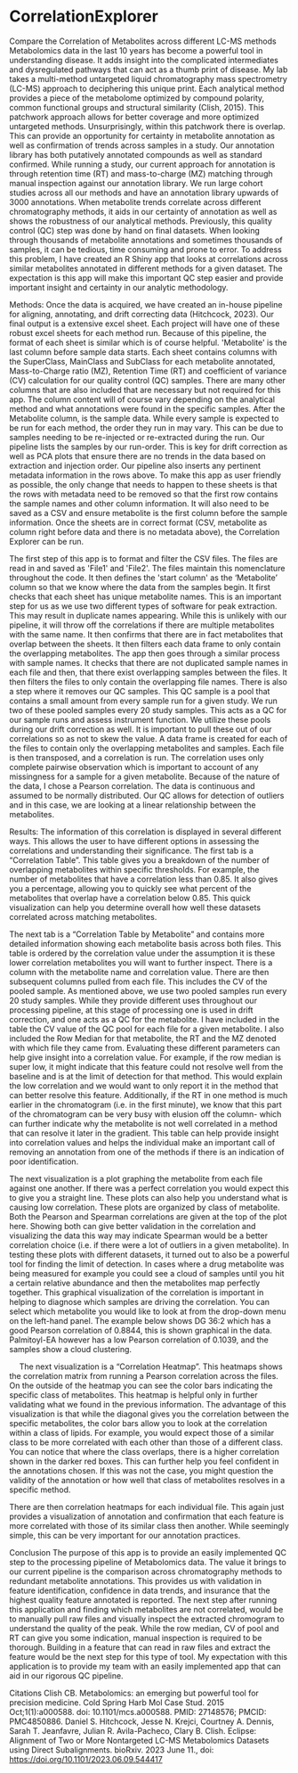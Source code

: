 # CorrelationExplorer
Compare the Correlation of Metabolites across different LC-MS methods
Metabolomics data in the last 10 years has become a powerful tool in understanding disease. It adds insight into the complicated intermediates and dysregulated pathways that can act as a thumb print of disease. My lab takes a multi-method untargeted liquid chromatography mass spectrometry (LC-MS) approach to deciphering this unique print. Each analytical method provides a piece of the metabolome optimized by compound polarity, common functional groups and structural similarity (Clish, 2015). This patchwork approach allows for better coverage and more optimized untargeted methods. Unsurprisingly, within this patchwork there is overlap. This can provide an opportunity for certainty in metabolite annotation as well as confirmation of trends across samples in a study. Our annotation library has both putatively annotated compounds as well as standard confirmed. While running a study, our current approach for annotation is through retention time (RT) and mass-to-charge (MZ) matching through manual inspection against our annotation library. We run large cohort studies across all our methods and have an annotation library upwards of 3000 annotations. When metabolite trends correlate across different chromatography methods, it aids in our certainty of annotation as well as shows the robustness of our analytical methods. Previously, this quality control (QC) step was done by hand on final datasets. When looking through thousands of metabolite annotations and sometimes thousands of samples, it can be tedious, time consuming and prone to error. To address this problem, I have created an R Shiny app that looks at correlations across similar metabolites annotated in different methods for a given dataset. The expectation is this app will make this important QC step easier and provide important insight and certainty in our analytic methodology. 


Methods: 
Once the data is acquired, we have created an in-house pipeline for aligning, annotating, and drift correcting data (Hitchcock, 2023). Our final output is a extensive excel sheet. Each project will have one of these robust excel sheets for each method run. Because of this pipeline, the format of each sheet is similar which is of course helpful. 'Metabolite' is the last column before sample data starts. Each sheet contains columns with the SuperClass, MainClass and SubClass for each metabolite annotated, Mass-to-Charge ratio (MZ), Retention Time (RT) and coefficient of variance (CV) calculation for our quality control (QC) samples. There are many other columns that are also included that are necessary but not required for this app. The column content will of course vary depending on the analytical method and what annotations were found in the specific samples. After the Metabolite column, is the sample data. While every sample is expected to be run for each method, the order they run in may vary. This can be due to samples needing to be re-injected or re-extracted during the run. Our pipeline lists the samples by our run-order. This is key for drift correction as well as PCA plots that ensure there are no trends in the data based on extraction and injection order. Our pipeline also inserts any pertinent metadata information in the rows above. To make this app as user friendly as possible, the only change that needs to happen to these sheets is that the rows with metadata need to be removed so that the first row contains the sample names and other column information. It will also need to be saved as a CSV and ensure metabolite is the first column before the sample information. Once the sheets are in correct format (CSV, metabolite as column right before data and there is no metadata above), the Correlation Explorer can be run. 



The first step of this app is to format and filter the CSV files. The files are read in and saved as 'File1' and 'File2'. The files maintain this nomenclature throughout the code. It then defines the 'start column' as the ‘Metabolite’ column so that we know where the data from the samples begin. It first checks that each sheet has unique metabolite names. This is an important step for us as we use two different types of software for peak extraction. This may result in duplicate names appearing. While this is unlikely with our pipeline, it will throw off the correlations if there are multiple metabolites with the same name. It then confirms that there are in fact metabolites that overlap between the sheets. It then filters each data frame to only contain the overlapping metabolites. 
The app then goes through a similar process with sample names. It checks that there are not duplicated sample names in each file and then, that there exist overlapping samples between the files. It then filters the files to only contain the overlapping file names. There is also a step where it removes our QC samples. This QC sample is a pool that contains a small amount from every sample run for a given study. We run two of these pooled samples every 20 study samples. This acts as a QC for our sample runs and assess instrument function. We utilize these pools during our drift correction as well. It is important to pull these out of our correlations so as not to skew the value.
 A data frame is created for each of the files to contain only the overlapping metabolites and samples. Each file is then transposed, and a correlation is run. The correlation uses only complete pairwise observation which is important to account of any missingness for a sample for a given metabolite. Because of the nature of the data, I chose a Pearson correlation. The data is continuous and assumed to be normally distributed. Our QC allows for detection of outliers and in this case, we are looking at a linear relationship between the metabolites. 


Results: 
The information of this correlation is displayed in several different ways. This allows the user to have different options in assessing the correlations and understanding their significance. The first tab is a “Correlation Table”. This table gives you a breakdown of the number of overlapping metabolites within specific thresholds. For example, the number of metabolites that have a correlation less than 0.85. It also gives you a percentage, allowing you to quickly see what percent of the metabolites that overlap have a correlation below 0.85. This quick visualization can help you determine overall how well these datasets correlated across matching metabolites. 
 
The next tab is a “Correlation Table by Metabolite” and contains more detailed information showing each metabolite basis across both files. This table is ordered by the correlation value under the assumption it is these lower correlation metabolites you will want to further inspect. There is a column with the metabolite name and correlation value. There are then subsequent columns pulled from each file. This includes the CV of the pooled sample. As mentioned above, we use two pooled samples run every 20 study samples. While they provide different uses throughout our processing pipeline, at this stage of processing one is used in drift correction, and one acts as a QC for the metabolite. I have included in the table the CV value of the QC pool for each file for a given metabolite. I also included the Row Median for that metabolite, the RT and the MZ denoted with which file they came from. Evaluating these different parameters can help give insight into a correlation value. For example, if the row median is super low, it might indicate that this feature could not resolve well from the baseline and is at the limit of detection for that method. This would explain the low correlation and we would want to only report it in the method that can better resolve this feature. Additionally, if the RT in one method is much earlier in the chromatogram (i.e. in the first minute), we know that this part of the chromatogram can be very busy with elusion off the column- which can further indicate why the metabolite is not well correlated in a method that can resolve it later in the gradient. This table can help provide insight into correlation values and helps the individual make an important call of removing an annotation from one of the methods if there is an indication of poor identification. 

 

The next visualization is a plot graphing the metabolite from each file against one another. If there was a perfect correlation you would expect this to give you a straight line. These plots can also help you understand what is causing low correlation. These plots are organized by class of metabolite. Both the Pearson and Spearman correlations are given at the top of the plot here. Showing both can give better validation in the correlation and visualizing the data this way may indicate Spearman would be a better correlation choice (i.e. if there were a lot of outliers in a given metabolite). In testing these plots with different datasets, it turned out to also be a powerful tool for finding the limit of detection. In cases where a drug metabolite was being measured for example you could see a cloud of samples until you hit a certain relative abundance and then the metabolites map perfectly together. This graphical visualization of the correlation is important in helping to diagnose which samples are driving the correlation. You can select which metabolite you would like to look at from the drop-down menu on the left-hand panel. The example below shows DG 36:2 which has a good Pearson correlation of 0.8844, this is shown graphical in the data. Palmitoyl-EA however has a low Pearson correlation of 0.1039, and the samples show a cloud clustering. 

 

 

 
The next visualization is a “Correlation Heatmap”. This heatmaps shows the correlation matrix from running a Pearson correlation across the files.  On the outside of the heatmap you can see the color bars indicating the specific class of metabolites. This heatmap is helpful only in further validating what we found in the previous information. The advantage of this visualization is that while the diagonal gives you the correlation between the specific metabolites, the color bars allow you to look at the correlation within a class of lipids. For example, you would expect those of a similar class to be more correlated with each other than those of a different class. You can notice that where the class overlaps, there is a higher correlation shown in the darker red boxes. This can further help you feel confident in the annotations chosen. If this was not the case, you might question the validity of the annotation or how well that class of metabolites resolves in a specific method. 







 There are then correlation heatmaps for each individual file. This again just provides a visualization of annotation and confirmation that each feature is more correlated with those of its similar class then another. While seemingly simple, this can be very important for our annotation practices. 
 
 


Conclusion
The purpose of this app is to provide an easily implemented QC step to the processing pipeline of Metabolomics data. The value it brings to our current pipeline is the comparison across chromatography methods to redundant metabolite annotations. This provides us with validation in feature identification, confidence in data trends, and insurance that the highest quality feature annotated is reported. The next step after running this application and finding which metabolites are not correlated, would be to manually pull raw files and visually inspect the extracted chromogram to understand the quality of the peak. While the row median, CV of pool and RT can give you some indication, manual inspection is required to be thorough. Building in a feature that can read in raw files and extract the feature would be the next step for this type of tool. My expectation with this application is to provide my team with an easily implemented app that can aid in our rigorous QC pipeline. 

 




Citations 
Clish CB. Metabolomics: an emerging but powerful tool for precision medicine. Cold Spring Harb Mol Case Stud. 2015 Oct;1(1):a000588. doi: 10.1101/mcs.a000588. PMID: 27148576; PMCID: PMC4850886.
Daniel S. Hitchcock, Jesse N. Krejci, Courtney A. Dennis, Sarah T. Jeanfavre, Julian R. Avila-Pacheco,  Clary B. Clish. Eclipse: Alignment of Two or More Nontargeted LC-MS Metabolomics Datasets using Direct Subalignments. bioRxiv. 2023 June 11., doi: https://doi.org/10.1101/2023.06.09.544417



















